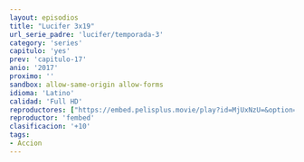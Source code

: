```yaml
---
layout: episodios
title: "Lucifer 3x19"
url_serie_padre: 'lucifer/temporada-3'
category: 'series'
capitulo: 'yes'
prev: 'capitulo-17'
anio: '2017'
proximo: ''
sandbox: allow-same-origin allow-forms
idioma: 'Latino'
calidad: 'Full HD'
reproductores: ["https://embed.pelisplus.movie/play?id=MjUxNzU=&option=latin"]
reproductor: 'fembed'
clasificacion: '+10'
tags:
- Accion
---
```












